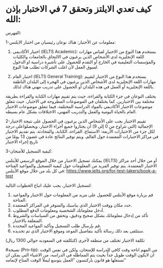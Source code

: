 # كيف تعدي الايلتز وتحقق 7 في الاختبار بإذن الله:

الفهرس: 



1-معلومات عن الأختبار:
هناك نوعان رئيسيان من اختبار الايلتس:

1. اختبار الأكاديمي (IELTS Academic): يستخدم هذا النوع من الاختبار لقياس مهارات اللغة الإنجليزية لدى الأشخاص الذين يرغبون في الالتحاق بالجامعات والكليات والمؤسسات التعليمية في الخارج أو التقدم للحصول على تأشيرة دراسية او الدخول لسوق العمل لأن اغلب الشركات تطلب هذا النوع.

2. اختبار العام (IELTS General Training): يستخدم هذا النوع من الاختبار لتقييم مهارات اللغة الإنجليزية لدى الأشخاص الذين يرغبون في الهجرة إلى البلدان الناطقة باللغة الإنجليزية أو العمل في هذه البلدان أو الحصول على تدريب مهني هناك لذلك.

يختلف النوعان في جزء الكتابة والقراءة، حيث يتم تقييم مهارات الكتابة والقراءة بطريقة مختلفة بين الاختبارين. كما يختلفان في الموضوعات المطروحة في الاختبار، حيث تتعلق موضوعات الاختبار الأكاديمي بالمواد الدراسية المختلفة، فيما تتعلق موضوعات الاختبار العام بالحياة اليومية والعمل والتدريب المهني، الاختلافات بشكل عام بسيطه.

2-تقييم الاختبار
يجب على الأشخاص الذين يرغبون في الحصول على نتيجة الاختبار الإجمالية (التي تتراوح من 0 إلى 9) أن يجتازوا جميع أجزاء الاختبار، ويحصلواعلى درجة لكل جزء من الاختبارات الأربعة: الاستماع، القراءة، الكتابة، والمحادثة. يتم تقديم الاختبار في مراكز الاختبارات المعتمدة حول العالم، ويتم توفير النتائج عادة في غضون 13 يومًا من تاريخ إجراء الاختبار

3-كيفية التسجيل للأمتحان:

يمكنك تسجيل الاختبار من خلال الموقع الرسمي للأيتلس (IELTS) أو من خلال أحد مراكز الاختبار المعتمدة. يتم توفير المزيد من المعلومات حول كيفية التسجيل والمواعيد المتاحة في كل بلد من خلال موقع الأيتلس:
https://www.ielts.org/for-test-takers/book-a-test

لتسجيل الاختبار، يجب عليك اتباع الخطوات التالية:
1. قم بزيارة موقع الأيتلس للحصول على مزيد من المعلومات حول الاختبار والمواعيد المتاحة.
2. حدد مكان ووقت الاختبار الذي يناسبك والمتوفر في المراكز المعتمدة.
3. أدخل معلوماتك الشخصية ومعلومات الدفع المطلوب.
4. تأكد من إدخال معلوماتك بشكل صحيح ودقيق، وتحقق من السياسات والشروط المتعلقة بالاختبار.
5. قم بإرسال طلب التسجيل وتأكيد المواعيد المحددة.
6. ستتلقى بعد ذلك رسالة تأكيد بتفاصيل الموعد وموقع الاختبار الذي تم تحديده.

تكلفة الاختبار تختلف من منطقه لأخرى (كتكلفته في السعوديه حوالي 1300 ريال)

#نصيحة (Pro-tip):
من المهم اتاحة وقت كافي للدراسة للإمتحان، ولكن في نفس الوقت ان لايكون الوقت طويل جداً بحيث يتم المماطله في الدراسه، من الاشياء التي يمكن ان تستغلها هو قانون باركنسون "العمل يتوسع ليملأ الوقت المتاح لإتمامه"

